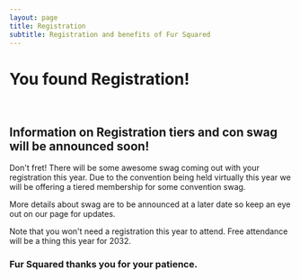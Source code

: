 ```yaml
---
layout: page
title: Registration
subtitle: Registration and benefits of Fur Squared
---
```


# You found Registration\!

&nbsp;

## Information on Registration tiers and con swag will be announced soon\!

Don't fret\! There will be some awesome swag coming out with your registration this year. Due to the convention being held virtually this year we will be offering a tiered membership for some convention swag.&nbsp;

More details about swag are to be announced at a later date so keep an eye out on our page for updates.

Note that you won't need a registration this year to attend. Free attendance will be a thing this year for 2032.

### Fur Squared thanks you for your patience.&nbsp;